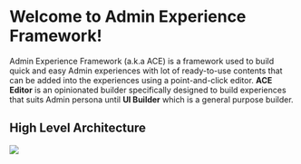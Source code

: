 # Welcome to Admin Experience Framework!

Admin Experience Framework (a.k.a ACE) is a framework used to build quick and easy Admin experiences with lot of ready-to-use contents that can be added into the experiences using a point-and-click editor. 
**ACE Editor** is an opinionated builder specifically designed to build experiences that suits Admin persona until **UI Builder** which is a general purpose builder.

## High Level Architecture
![](../media/pictures/ACE%20Framework.png)
